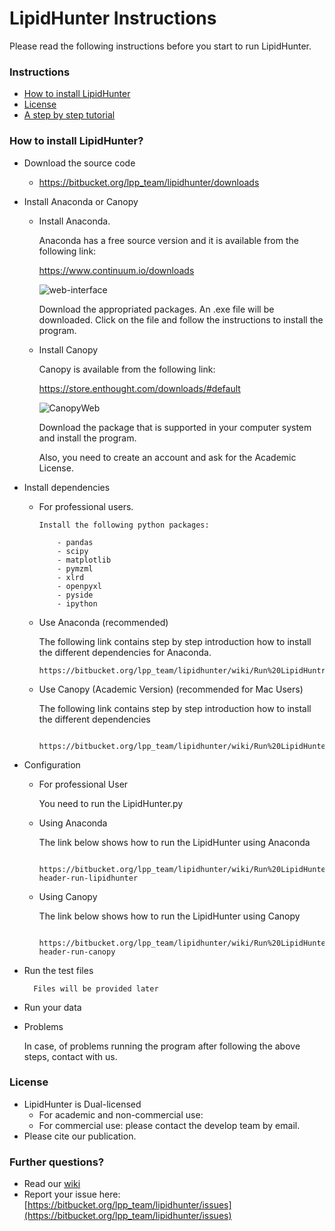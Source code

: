 # LipidHunter Instructions #

Please read the following instructions before you start to run LipidHunter.

### Instructions ###

* [How to install LipidHunter](#markdown-header-how-to-install-lipidhunter)
* [License](#markdown-header-license)
* [A step by step tutorial](https://bitbucket.org/lpp_team/lipidhunter/wiki/Home)

### How to install LipidHunter? ###

* Download the source code
    + https://bitbucket.org/lpp_team/lipidhunter/downloads
* Install Anaconda or Canopy 
  * Install Anaconda. 
    
      Anaconda has a free source version and it is available from the following link:
          
       https://www.continuum.io/downloads
            
       ![web-interface](https://bitbucket.org/repo/oGzkj4/images/3053513373-AnacondaLink.PNG)
             
      Download the appropriated packages.
      An .exe file will be downloaded. 
      Click on the file and follow the instructions to install the program.
        
  * Install Canopy
    
      Canopy is available from the following link:
        
      https://store.enthought.com/downloads/#default
        
      ![CanopyWeb](https://bitbucket.org/repo/oGzkj4/images/159508366-01-download_canopy.JPG)
         
      Download the package that is supported in your computer system and install the program.
            
      Also, you need to create an account and ask for the Academic License.
            
* Install dependencies
    * For professional users. 
  
          Install the following python packages:
       
              - pandas
              - scipy
              - matplotlib
              - pymzml
              - xlrd
              - openpyxl
              - pyside
              - ipython


    * Use Anaconda (recommended)
        
        The following link contains step by step introduction how to install the different dependencies for Anaconda.
    
          https://bitbucket.org/lpp_team/lipidhunter/wiki/Run%20LipidHuntr%20throw%20Anaconda

    * Use Canopy (Academic Version) (recommended for Mac Users)
    
        The following link contains step by step introduction how to install the different dependencies
    
            https://bitbucket.org/lpp_team/lipidhunter/wiki/Run%20LipidHunter%20using%20Canopy

* Configuration
    * For professional User
        
        You need to run the LipidHunter.py
    
    * Using Anaconda
        
        The link below shows how to run the LipidHunter using Anaconda 
    
            https://bitbucket.org/lpp_team/lipidhunter/wiki/Run%20LipidHunter%20using%20Anaconda#markdown-header-run-lipidhunter
         
    * Using Canopy
    
        The link below shows how to run the LipidHunter using Canopy
    
            https://bitbucket.org/lpp_team/lipidhunter/wiki/Run%20LipidHunter%20using%20Canopy#markdown-header-run-canopy

* Run the test files
        
        Files will be provided later

* Run your data

* Problems
    
    In case, of problems running the program after following the above steps, contact with us.

### License ###

+ LipidHunter is Dual-licensed
    * For academic and non-commercial use:
    * For commercial use: please contact the develop team by email.
+ Please cite our publication. 

### Further questions? ###

* Read our [wiki](https://bitbucket.org/lpp_team/lipidhunter/wiki/Home)
* Report your issue here: [https://bitbucket.org/lpp_team/lipidhunter/issues](https://bitbucket.org/lpp_team/lipidhunter/issues)